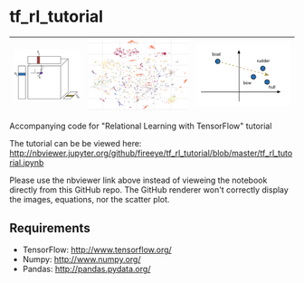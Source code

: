 tf_rl_tutorial
===================

| ![tf](pics/tf1_small.png) | ![tsne](pics/tsne_small.png) | ![transe](pics/transe2.png) |
| ------------------------- | ---------------------------- | --------------------------- |

Accompanying code for "Relational Learning with TensorFlow" tutorial

The tutorial can be be viewed here: http://nbviewer.jupyter.org/github/fireeye/tf_rl_tutorial/blob/master/tf_rl_tutorial.ipynb

Please use the nbviewer link above instead of vieweing the notebook directly from this GitHub repo. The GitHub renderer won't correctly display the images, equations, nor the scatter plot.

## Requirements
* TensorFlow: http://www.tensorflow.org/
* Numpy: http://www.numpy.org/
* Pandas: http://pandas.pydata.org/
